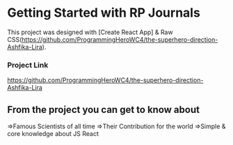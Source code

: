 # Getting Started with RP Journals

This project was designed with [Create React App] & Raw CSS(https://github.com/ProgrammingHeroWC4/the-superhero-direction-Ashfika-Lira).


### Project Link
https://github.com/ProgrammingHeroWC4/the-superhero-direction-Ashfika-Lira


## From the project you can get to know about

=>Famous Scientists of all time
=>Their Contribution for the world
=>Simple & core knowledge about JS React
